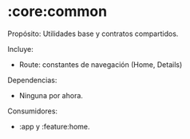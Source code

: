 # :core:common

Propósito: Utilidades base y contratos compartidos.

Incluye:
- Route: constantes de navegación (Home, Details)

Dependencias:
- Ninguna por ahora.

Consumidores:
- :app y :feature:home.
